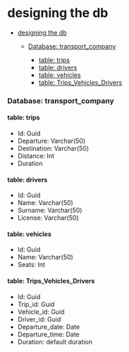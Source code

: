 # designing the db

<!--toc:start-->

- [designing the db](#designing-the-db)

  - [Database: transport_company](#database-transportcompany)

    - [table: trips](#table-trips)
    - [table: drivers](#table-drivers)
    - [table: vehicles](#table-vehicles)
    - [table: Trips_Vehicles_Drivers](#table-tripsvehiclesdrivers)

  <!--toc:end-->

### Database: transport_company

#### table: trips

- Id: Guid
- Departure: Varchar(50)
- Destination: Varchar(50)
- Distance: Int
- Duration

#### table: drivers

- Id: Guid
- Name: Varchar(50)
- Surname: Varchar(50)
- License: Varchar(50)

#### table: vehicles

- Id: Guid
- Name: Varchar(50)
- Seats: Int

#### table: Trips_Vehicles_Drivers

- Id: Guid
- Trip_id: Guid
- Vehicle_id: Guid
- Driver_id: Guid
- Departure_date: Date
- Departure_time: Date
- Duration: default duration
